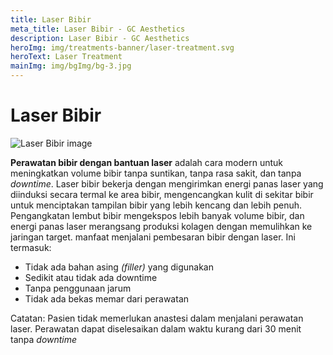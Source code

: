 ```yaml
---
title: Laser Bibir
meta_title: Laser Bibir - GC Aesthetics
description: Laser Bibir - GC Aesthetics
heroImg: img/treatments-banner/laser-treatment.svg
heroText: Laser Treatment
mainImg: img/bgImg/bg-3.jpg
---
```


<div class="container">
<div class="row mt-4">

# Laser Bibir

</div>
<div class="row mt-4">
<div class="col-12 col-md-6 col-lg-4">

<img :src="mainImg" class="w-100" alt="Laser Bibir image" />

</div>
<div class="col-12 col-md-6 col-lg-8 mt-4 mt-md-0">

**Perawatan bibir dengan bantuan laser** adalah cara modern untuk meningkatkan
volume bibir tanpa suntikan, tanpa rasa sakit, dan tanpa _downtime_.
Laser bibir bekerja dengan mengirimkan energi panas laser yang diinduksi secara termal ke area bibir,
mengencangkan kulit di sekitar bibir untuk menciptakan tampilan bibir yang lebih kencang dan lebih penuh.
Pengangkatan lembut bibir mengekspos lebih banyak volume bibir,
dan energi panas laser merangsang produksi kolagen dengan memulihkan ke jaringan target.
manfaat menjalani pembesaran bibir dengan laser. Ini termasuk:

- Tidak ada bahan asing _(filler)_ yang digunakan
- Sedikit atau tidak ada downtime
- Tanpa penggunaan jarum
- Tidak ada bekas memar dari perawatan

Catatan:
Pasien tidak memerlukan anastesi dalam menjalani perawatan laser. Perawatan dapat diselesaikan dalam waktu kurang dari 30 menit tanpa _downtime_

</div>
</div>

</div>
